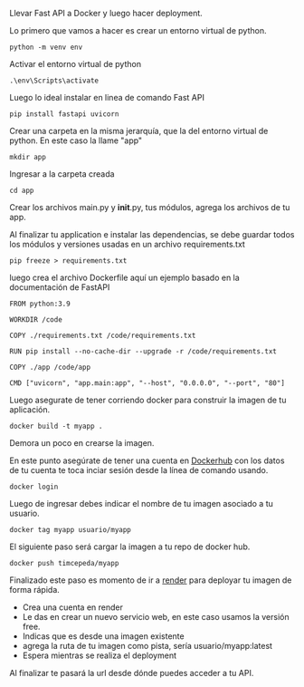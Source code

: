 Llevar Fast API a Docker y luego hacer deployment.

Lo primero que vamos a hacer es crear un entorno virtual de python. 
``````
python -m venv env
``````
Activar el entorno virtual de python
``````
.\env\Scripts\activate
``````
Luego lo ideal instalar en linea de comando Fast API
``````
pip install fastapi uvicorn
``````
Crear una carpeta en la misma jerarquía, que la del entorno virtual de python. En este caso la llame "app"
``````
mkdir app
``````
Ingresar a la carpeta creada
``````
cd app
``````
Crear los archivos main.py y __init__.py, tus módulos, agrega los archivos de tu app.

Al finalizar tu application e instalar las dependencias, se debe guardar todos los módulos y versiones usadas en un archivo requirements.txt
``````
pip freeze > requirements.txt
``````
luego crea el archivo Dockerfile aquí un ejemplo basado en la documentación de FastAPI
``````
FROM python:3.9

WORKDIR /code

COPY ./requirements.txt /code/requirements.txt

RUN pip install --no-cache-dir --upgrade -r /code/requirements.txt

COPY ./app /code/app

CMD ["uvicorn", "app.main:app", "--host", "0.0.0.0", "--port", "80"]
``````
Luego asegurate de tener corriendo docker para construir la imagen de tu aplicación.
``````
docker build -t myapp .
``````
Demora un poco en crearse la imagen.

En este punto asegúrate de tener una cuenta en [Dockerhub](https://hub.docker.com/)
con los datos de tu cuenta te toca inciar sesión desde la línea de comando usando. 
``````
docker login
``````
Luego de ingresar debes indicar el nombre de tu imagen asociado a tu usuario.
``````
docker tag myapp usuario/myapp
``````
El siguiente paso será cargar la imagen a tu repo de docker hub.
``````
docker push timcepeda/myapp
``````
Finalizado este paso es momento de ir a [render](https://render.com/) para deployar tu imagen de forma rápida. 

- Crea una cuenta en render
- Le das en crear un nuevo servicio web, en este caso usamos la versión free. 
- Indicas que es desde una imagen existente
- agrega la ruta de tu imagen como pista, sería usuario/myapp:latest
- Espera mientras se realiza el deployment

Al finalizar te pasará la url desde dónde puedes acceder a tu API.

